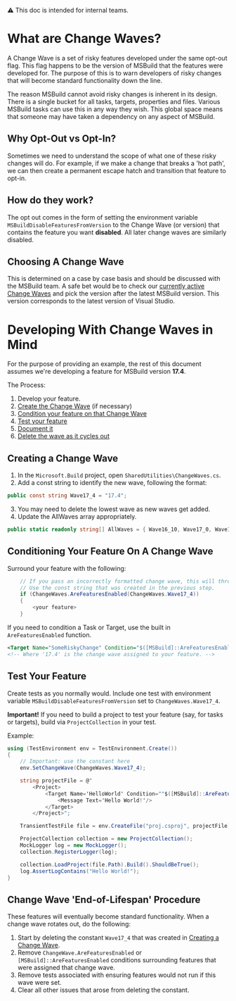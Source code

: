 ⚠ This doc is intended for internal teams.

# What are Change Waves?
A Change Wave is a set of risky features developed under the same opt-out flag. This flag happens to be the version of MSBuild that the features were developed for. The purpose of this is to warn developers of risky changes that will become standard functionality down the line.

The reason MSBuild cannot avoid risky changes is inherent in its design. There is a single bucket for all tasks, targets, properties and files. Various MSBuild tasks can use this in any way they wish. This global space means that someone may have taken a dependency on any aspect of MSBuild.

## Why Opt-Out vs Opt-In?
Sometimes we need to understand the scope of what one of these risky changes will do. For example, if we make a change that breaks a 'hot path', we can then create a permanent escape hatch and transition that feature to opt-in.

## How do they work?
The opt out comes in the form of setting the environment variable `MSBuildDisableFeaturesFromVersion` to the Change Wave (or version) that contains the feature you want **disabled**. All later change waves are similarly disabled.

## Choosing A Change Wave
This is determined on a case by case basis and should be discussed with the MSBuild team. A safe bet would be to check our [currently active Change Waves](ChangeWaves.md#change-waves-&-associated-features) and pick the version after the latest MSBuild version. This version corresponds to the latest version of Visual Studio.

# Developing With Change Waves in Mind
For the purpose of providing an example, the rest of this document assumes we're developing a feature for MSBuild version **17.4**.

The Process:
1. Develop your feature.
2. [Create the Change Wave](#creating-a-change-wave) (if necessary)
3. [Condition your feature on that Change Wave](#conditioning-your-feature-on-a-change-wave)
4. [Test your feature](#test-your-feature)
5. [Document it](ChangeWaves.md#change-wave-features)
6. [Delete the wave as it cycles out](#change-wave-'end-of-lifespan'-procedure)

## Creating a Change Wave
1. In the `Microsoft.Build` project, open `SharedUtilities\ChangeWaves.cs`.
2. Add a const string to identify the new wave, following the format:
```c#
public const string Wave17_4 = "17.4";
```
3. You may need to delete the lowest wave as new waves get added.
4. Update the AllWaves array appropriately.
```c#
public static readonly string[] AllWaves = { Wave16_10, Wave17_0, Wave17_4 };
```

## Conditioning Your Feature On A Change Wave
Surround your feature with the following:
```c#
    // If you pass an incorrectly formatted change wave, this will throw.
    // Use the const string that was created in the previous step.
    if (ChangeWaves.AreFeaturesEnabled(ChangeWaves.Wave17_4))
    {
        <your feature>
    }
```

If you need to condition a Task or Target, use the built in `AreFeaturesEnabled` function.
```xml
<Target Name="SomeRiskyChange" Condition="$([MSBuild]::AreFeaturesEnabled('17.4'))"">
<!-- Where '17.4' is the change wave assigned to your feature. -->
```

## Test Your Feature
Create tests as you normally would. Include one test with environment variable `MSBuildDisableFeaturesFromVersion` set to `ChangeWaves.Wave17_4`.

**Important!** If you need to build a project to test your feature (say, for tasks or targets), build via `ProjectCollection` in your test.

Example:
```c#
using (TestEnvironment env = TestEnvironment.Create())
{
    // Important: use the constant here
    env.SetChangeWave(ChangeWaves.Wave17_4);

    string projectFile = @"
        <Project>
            <Target Name='HelloWorld' Condition=""$([MSBuild]::AreFeaturesEnabled('17.4'))"">
                <Message Text='Hello World!'/>
            </Target>
        </Project>";

    TransientTestFile file = env.CreateFile("proj.csproj", projectFile);

    ProjectCollection collection = new ProjectCollection();
    MockLogger log = new MockLogger();
    collection.RegisterLogger(log);

    collection.LoadProject(file.Path).Build().ShouldBeTrue();
    log.AssertLogContains("Hello World!");
}
```

## Change Wave 'End-of-Lifespan' Procedure
These features will eventually become standard functionality. When a change wave rotates out, do the following:
1. Start by deleting the constant `Wave17_4` that was created in [Creating a Change Wave](#creating-a-change-wave).
2. Remove `ChangeWave.AreFeaturesEnabled` or `[MSBuild]::AreFeaturesEnabled` conditions surrounding features that were assigned that change wave.
3. Remove tests associated with ensuring features would not run if this wave were set.
4. Clear all other issues that arose from deleting the constant.